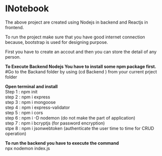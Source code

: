 # INotebook

The above project are created using Nodejs in backend and Reactjs in frontend.<br />

To run the project make sure that you have good internet connection because, bootstrap is used for designing purpose.<br />

First you have to create an accout and then you can store the detail of any person. <br />

**To Execute Backend Nodejs You have to install some npm package first.**<br />
#Go to the Backand folder by using (cd Backend ) from your current prject folder<br />

**Open terminal and install**<br />
Step 1 : npm init<br />
step 2 : npm i express<br /> 
step 3 : npm i mongoose<br />
step 4 : npm i express-validator<br />
step 5 : npm i cors<br />
step 6 : npm i -D nodemon (do not make the part of application)<br />
step 7 : npm i bcryptjs (for password encryption)<br />
stpe 8 : npm i jsonwebtoken (authenticate the user time to time for CRUD operation)<br />

**To run the backend you have to execute the command**<br />
npx nodemon index.js
